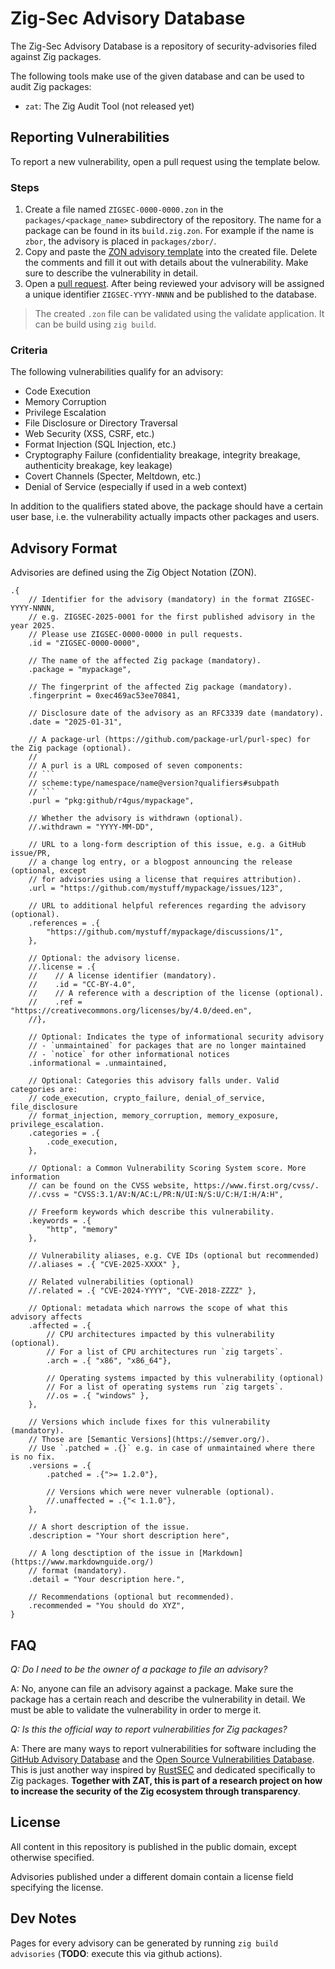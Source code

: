 # Zig-Sec Advisory Database

The Zig-Sec Advisory Database is a repository of security-advisories filed against Zig packages.

The following tools make use of the given database and can be used to audit Zig packages:

- `zat`: The Zig Audit Tool (not released yet)

## Reporting Vulnerabilities

To report a new vulnerability, open a pull request using the template below. 

### Steps

1. Create a file named `ZIGSEC-0000-0000.zon` in the `packages/<package_name>` subdirectory of the repository. The name for a package can be found in its `build.zig.zon`. For example if the name is `zbor`, the advisory is placed in `packages/zbor/`.
2. Copy and paste the [ZON advisory template](./EXAMPLE_ADVISORY.zon) into the created file. Delete the comments and fill it out with details about the vulnerability. Make sure to describe the vulnerability in detail.
3. Open a [pull request](https://github.com/Zig-Sec/advisory-db/pulls). After being reviewed your advisory will be assigned a unique identifier `ZIGSEC-YYYY-NNNN` and be published to the database.

> The created `.zon` file can be validated using the validate application. It can be build using `zig build`.

### Criteria

The following vulnerabilities qualify for an advisory:

- Code Execution
- Memory Corruption
- Privilege Escalation
- File Disclosure or Directory Traversal
- Web Security (XSS, CSRF, etc.)
- Format Injection (SQL Injection, etc.)
- Cryptography Failure (confidentiality breakage, integrity breakage, authenticity breakage, key leakage)
- Covert Channels (Specter, Meltdown, etc.)
- Denial of Service (especially if used in a web context)

In addition to the qualifiers stated above, the package should have a certain user base, i.e. the
vulnerability actually impacts other packages and users.

## Advisory Format

Advisories are defined using the Zig Object Notation (ZON).

```zon
.{
    // Identifier for the advisory (mandatory) in the format ZIGSEC-YYYY-NNNN,
    // e.g. ZIGSEC-2025-0001 for the first published advisory in the year 2025.
    // Please use ZIGSEC-0000-0000 in pull requests.
    .id = "ZIGSEC-0000-0000", 

    // The name of the affected Zig package (mandatory).
    .package = "mypackage",
    
    // The fingerprint of the affected Zig package (mandatory).
    .fingerprint = 0xec469ac53ee70841,

    // Disclosure date of the advisory as an RFC3339 date (mandatory).
    .date = "2025-01-31",
    
    // A package-url (https://github.com/package-url/purl-spec) for the Zig package (optional).
    //
    // A purl is a URL composed of seven components:
    // ```
    // scheme:type/namespace/name@version?qualifiers#subpath
    // ```
    .purl = "pkg:github/r4gus/mypackage",

    // Whether the advisory is withdrawn (optional).
    //.withdrawn = "YYYY-MM-DD",
    
    // URL to a long-form description of this issue, e.g. a GitHub issue/PR,
    // a change log entry, or a blogpost announcing the release (optional, except
    // for advisories using a license that requires attribution).
    .url = "https://github.com/mystuff/mypackage/issues/123",
    
    // URL to additional helpful references regarding the advisory (optional). 
    .references = .{
        "https://github.com/mystuff/mypackage/discussions/1",
    },
    
    // Optional: the advisory license.
    //.license = .{
    //    // A license identifier (mandatory).
    //    .id = "CC-BY-4.0",
    //    // A reference with a description of the license (optional).
    //    .ref = "https://creativecommons.org/licenses/by/4.0/deed.en",
    //},
    
    // Optional: Indicates the type of informational security advisory 
    // - `unmaintained` for packages that are no longer maintained
    // - `notice` for other informational notices
    .informational = .unmaintained,
    
    // Optional: Categories this advisory falls under. Valid categories are:
    // code_execution, crypto_failure, denial_of_service, file_disclosure
    // format_injection, memory_corruption, memory_exposure, privilege_escalation.
    .categories = .{
        .code_execution,
    },
    
    // Optional: a Common Vulnerability Scoring System score. More information
    // can be found on the CVSS website, https://www.first.org/cvss/.
    //.cvss = "CVSS:3.1/AV:N/AC:L/PR:N/UI:N/S:U/C:H/I:H/A:H",
    
    // Freeform keywords which describe this vulnerability.
    .keywords = .{
        "http", "memory"
    },
    
    // Vulnerability aliases, e.g. CVE IDs (optional but recommended)
    //.aliases = .{ "CVE-2025-XXXX" },
    
    // Related vulnerabilities (optional)
    //.related = .{ "CVE-2024-YYYY", "CVE-2018-ZZZZ" },
    
    // Optional: metadata which narrows the scope of what this advisory affects
    .affected = .{
        // CPU architectures impacted by this vulnerability (optional).
        // For a list of CPU architectures run `zig targets`.
        .arch = .{ "x86", "x86_64"},  
        
        // Operating systems impacted by this vulnerability (optional)
        // For a list of operating systems run `zig targets`.
        //.os = .{ "windows" },
    },
    
    // Versions which include fixes for this vulnerability (mandatory).
    // Those are [Semantic Versions](https://semver.org/).
    // Use `.patched = .{}` e.g. in case of unmaintained where there is no fix.
    .versions = .{
        .patched = .{">= 1.2.0"},
        
        // Versions which were never vulnerable (optional).
        //.unaffected = .{"< 1.1.0"},
    },
    
    // A short description of the issue.
    .description = "Your short description here",
    
    // A long desctiption of the issue in [Markdown](https://www.markdownguide.org/)
    // format (mandatory).
    .detail = "Your description here.",
    
    // Recommendations (optional but recommended).
    .recommended = "You should do XYZ",
}
```

## FAQ

_Q: Do I need to be the owner of a package to file an advisory?_

A: No, anyone can file an advisory against a package. Make sure the package has a certain reach and describe the vulnerability in detail. We must be able to validate the vulnerability in order to merge it.

_Q: Is this the official way to report vulnerabilities for Zig packages?_

A: There are many ways to report vulnerabilities for software including the [GitHub Advisory Database](https://github.com/advisories) and the [Open Source Vulnerabilities Database](https://osv.dev/). This is just another way inspired by [RustSEC](https://rustsec.org/) and dedicated specifically to Zig packages. **Together with ZAT, this is part of a research project on how to increase the security of the Zig ecosystem through transparency**.

## License

All content in this repository is published in the public domain, except otherwise specified.

Advisories published under a different domain contain a license field specifying the license.

## Dev Notes

Pages for every advisory can be generated by running `zig build advisories` (**TODO**: execute this via github actions).
